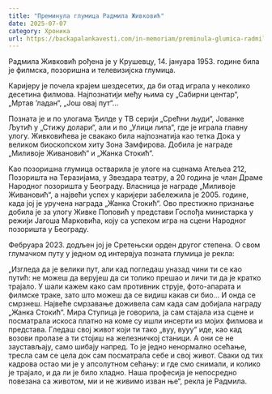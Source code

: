 ```yaml
---
title: "Преминула глумица Радмила Живковић"
date: 2025-07-07
category: Хроника
url: https://backapalankavesti.com/in-memoriam/preminula-glumica-radmila-zivkovic/
---
```


Радмила Живковић рођена је у Крушевцу, 14. јануара 1953. године била је филмска, позоришна и телевизијска глумица.

Каријеру је почела крајем шездесетих, да би отад играла у неколико десетина филмова. Најпознатији међу њима су „Сабирни центар“, „Мртав ’ладан“, „Још овај пут“…

Позната је и по улогама Ђилде у ТВ серији „Срећни људи“, Јованке Љутић у „Стижу долари“, али и по „Улици липа“, где је играла главну улогу. Живковићева је свакако била најпознатија као тетка Дока у великом биоскопском хиту Зона Замфирова. Добила је награде „Миливоје Живановић“ и „Жанка Стокић“.

Kao позоришна глумица остварила је улоге на сценама Атељеа 212, Позоришта на Теразијама, у Звездара театру, a 20 година је члан Драме Народног позоришта у Београду. Власница је награде „Миливоје Живановић“, a највећи успех у каријери забележила је 2005. године, када joj је уручена награда „Жанка Стокић“. Ово престижно признање добила је за улогу Живке Поповић у представи Госпођа министарка у режији Јагоша Марковића, коју са успехом игра на сцени Народног позоришта у Београду.

Фебруара 2023. додљен јој је Сретењски орден другог степена. О свом глумачком путу у једном од интервјуа позната глумица је рекла:

„Изгледа да је велики пут, али кад погледаш уназад чини ти се као путић: не можеш да верујеш да си толико прешао и личи ти да је кратко трајало. У шали кажем како сам противник струје, фото-апарата и филмске траке, зато што можеш да се видиш какав си био… И онда се смрзнеш. Највеће смрзавање доживела сам када сам добијала награду „Жанка Стокић“. Мира Ступица је говорила, ја сам стајала иза сцене и посматрала искоса платно на коме су ишли инсерти из мојих филмова и представа. Гледаш свој живот који ти тако „вуу, вууу“ иде, као кад возови пролазе а ти стојиш на железничкој станици. А они се не заустављају, само шибају напред. То је једно ненормално осећање, тресла сам се цела док сам посматрала себе и свој живот. Сваки од тих кадрова остао ми је у апсолутном сећању: и где смо снимали, и колико је трајало, и да ли је било хладно. Наша професија је непосредно повезана са животом, ми и не живимо изван ње“, рекла је Радмила.
